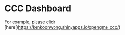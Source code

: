 # CCC Dashboard

For example, please click [here[(https://kenkoonwong.shinyapps.io/opengme_ccc/)



